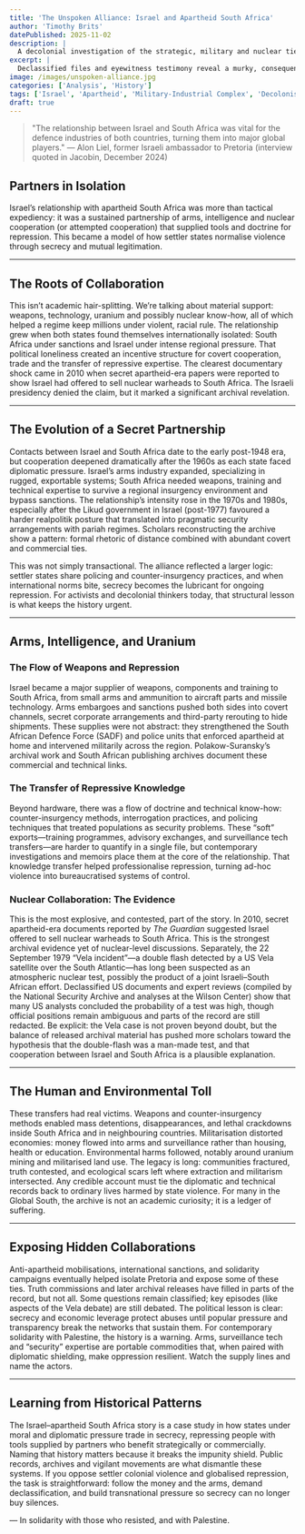 ```yaml
---
title: 'The Unspoken Alliance: Israel and Apartheid South Africa'
author: 'Timothy Brits'
datePublished: 2025-11-02
description: |
  A decolonial investigation of the strategic, military and nuclear ties between Israel and apartheid South Africa — and what that history teaches the Global South about empire and impunity.
excerpt: |
  Declassified files and eyewitness testimony reveal a murky, consequential partnership: arms, intelligence and uranium flows that helped entrench apartheid and reshaped regional power.
image: /images/unspoken-alliance.jpg
categories: ['Analysis', 'History']
tags: ['Israel', 'Apartheid', 'Military-Industrial Complex', 'Decolonisation']
draft: true
---
```


> "The relationship between Israel and South Africa was vital for the defence industries of both countries, turning them into major global players."
> — Alon Liel, former Israeli ambassador to Pretoria (interview quoted in Jacobin, December 2024)

## Partners in Isolation

Israel’s relationship with apartheid South Africa was more than tactical expediency: it was a sustained partnership of arms, intelligence and nuclear cooperation (or attempted cooperation) that supplied tools and doctrine for repression. This became a model of how settler states normalise violence through secrecy and mutual legitimation.

---

## The Roots of Collaboration

This isn’t academic hair-splitting. We’re talking about material support: weapons, technology, uranium and possibly nuclear know-how, all of which helped a regime keep millions under violent, racial rule. The relationship grew when both states found themselves internationally isolated: South Africa under sanctions and Israel under intense regional pressure. That political loneliness created an incentive structure for covert cooperation, trade and the transfer of repressive expertise. The clearest documentary shock came in 2010 when secret apartheid-era papers were reported to show Israel had offered to sell nuclear warheads to South Africa. The Israeli presidency denied the claim, but it marked a significant archival revelation.

---

## The Evolution of a Secret Partnership

Contacts between Israel and South Africa date to the early post-1948 era, but cooperation deepened dramatically after the 1960s as each state faced diplomatic pressure. Israel’s arms industry expanded, specializing in rugged, exportable systems; South Africa needed weapons, training and technical expertise to survive a regional insurgency environment and bypass sanctions. The relationship’s intensity rose in the 1970s and 1980s, especially after the Likud government in Israel (post-1977) favoured a harder realpolitik posture that translated into pragmatic security arrangements with pariah regimes. Scholars reconstructing the archive show a pattern: formal rhetoric of distance combined with abundant covert and commercial ties.

This was not simply transactional. The alliance reflected a larger logic: settler states share policing and counter-insurgency practices, and when international norms bite, secrecy becomes the lubricant for ongoing repression. For activists and decolonial thinkers today, that structural lesson is what keeps the history urgent.

---

## Arms, Intelligence, and Uranium

### The Flow of Weapons and Repression

Israel became a major supplier of weapons, components and training to South Africa, from small arms and ammunition to aircraft parts and missile technology. Arms embargoes and sanctions pushed both sides into covert channels, secret corporate arrangements and third-party rerouting to hide shipments. These supplies were not abstract: they strengthened the South African Defence Force (SADF) and police units that enforced apartheid at home and intervened militarily across the region. Polakow-Suransky’s archival work and South African publishing archives document these commercial and technical links.

### The Transfer of Repressive Knowledge

Beyond hardware, there was a flow of doctrine and technical know-how: counter-insurgency methods, interrogation practices, and policing techniques that treated populations as security problems. These “soft” exports—training programmes, advisory exchanges, and surveillance tech transfers—are harder to quantify in a single file, but contemporary investigations and memoirs place them at the core of the relationship. That knowledge transfer helped professionalise repression, turning ad-hoc violence into bureaucratised systems of control.

### Nuclear Collaboration: The Evidence

This is the most explosive, and contested, part of the story. In 2010, secret apartheid-era documents reported by _The Guardian_ suggested Israel offered to sell nuclear warheads to South Africa. This is the strongest archival evidence yet of nuclear-level discussions. Separately, the 22 September 1979 “Vela incident”—a double flash detected by a US Vela satellite over the South Atlantic—has long been suspected as an atmospheric nuclear test, possibly the product of a joint Israeli–South African effort. Declassified US documents and expert reviews (compiled by the National Security Archive and analyses at the Wilson Center) show that many US analysts concluded the probability of a test was high, though official positions remain ambiguous and parts of the record are still redacted. Be explicit: the Vela case is not proven beyond doubt, but the balance of released archival material has pushed more scholars toward the hypothesis that the double-flash was a man-made test, and that cooperation between Israel and South Africa is a plausible explanation.

---

## The Human and Environmental Toll

These transfers had real victims. Weapons and counter-insurgency methods enabled mass detentions, disappearances, and lethal crackdowns inside South Africa and in neighbouring countries. Militarisation distorted economies: money flowed into arms and surveillance rather than housing, health or education. Environmental harms followed, notably around uranium mining and militarised land use. The legacy is long: communities fractured, truth contested, and ecological scars left where extraction and militarism intersected. Any credible account must tie the diplomatic and technical records back to ordinary lives harmed by state violence. For many in the Global South, the archive is not an academic curiosity; it is a ledger of suffering.

---

## Exposing Hidden Collaborations

Anti-apartheid mobilisations, international sanctions, and solidarity campaigns eventually helped isolate Pretoria and expose some of these ties. Truth commissions and later archival releases have filled in parts of the record, but not all. Some questions remain classified; key episodes (like aspects of the Vela debate) are still debated. The political lesson is clear: secrecy and economic leverage protect abuses until popular pressure and transparency break the networks that sustain them. For contemporary solidarity with Palestine, the history is a warning. Arms, surveillance tech and “security” expertise are portable commodities that, when paired with diplomatic shielding, make oppression resilient. Watch the supply lines and name the actors.

---

## Learning from Historical Patterns

The Israel–apartheid South Africa story is a case study in how states under moral and diplomatic pressure trade in secrecy, repressing people with tools supplied by partners who benefit strategically or commercially. Naming that history matters because it breaks the impunity shield. Public records, archives and vigilant movements are what dismantle these systems. If you oppose settler colonial violence and globalised repression, the task is straightforward: follow the money and the arms, demand declassification, and build transnational pressure so secrecy can no longer buy silences.

— In solidarity with those who resisted, and with Palestine.
